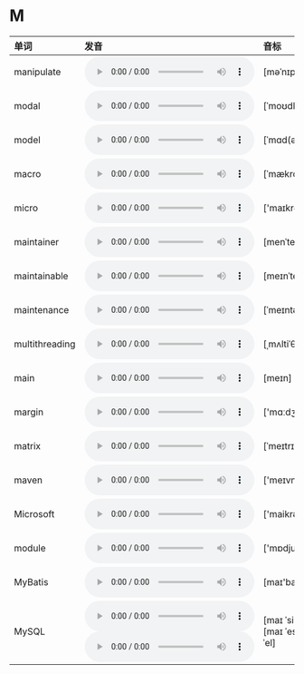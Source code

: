 
# M

| 单词  | 发音 | 音标 |
| :-- | :-- | :-- |
| manipulate | <audio src="/public/audio/manipulate.mp3" controls="controls" controlslist="nodownload"></audio> | [məˈnɪpjuleɪt] |
| modal | <audio src="/public/audio/modal.mp3" controls="controls" controlslist="nodownload"></audio> | [ˈmoʊdl] |
| model | <audio src="/public/audio/model.mp3" controls="controls" controlslist="nodownload"></audio> | [ˈmɑd(ə)l] |
| macro | <audio src="/public/audio/macro.mp3" controls="controls" controlslist="nodownload"></audio> | [ˈmækroʊ] |
| micro | <audio src="/public/audio/micro.mp3" controls="controls" controlslist="nodownload"></audio> | ['maɪkrəʊ] |
| maintainer | <audio src="/public/audio/maintainer.mp3" controls="controls" controlslist="nodownload"></audio> | [menˈteɪnər] |
| maintainable | <audio src="/public/audio/maintainable.mp3" controls="controls" controlslist="nodownload"></audio> | [meɪnˈteɪnəbl] |
| maintenance | <audio src="/public/audio/maintenance.mp3" controls="controls" controlslist="nodownload"></audio> | [ˈmeɪntənəns] |
| multithreading | <audio src="/public/audio/multithreading.mp3" controls="controls" controlslist="nodownload"></audio> | [ˌmʌltiˈθredɪŋ] |
| main | <audio src="/public/audio/main.mp3" controls="controls" controlslist="nodownload"></audio> | [meɪn] |
| margin | <audio src="/public/audio/margin.mp3" controls="controls" controlslist="nodownload"></audio> | ['mɑːdʒɪn] |
| matrix | <audio src="/public/audio/matrix.mp3" controls="controls" controlslist="nodownload"></audio> | [ˈmeɪtrɪks] |
| maven | <audio src="/public/audio/maven.mp3" controls="controls" controlslist="nodownload"></audio> | ['meɪvn] |
| Microsoft | <audio src="/public/audio/Microsoft.mp3" controls="controls" controlslist="nodownload"></audio> | ['maikrəusɒft] |
| module | <audio src="/public/audio/module.mp3" controls="controls" controlslist="nodownload"></audio> | ['mɒdjuːl] |
| MyBatis | <audio src="/public/audio/MyBatis.mp3" controls="controls" controlslist="nodownload"></audio> | [maɪ'baɪtɪs] |
| MySQL | <audio src="/public/audio/MySQL-0.mp3" controls="controls" controlslist="nodownload"></audio><br/><audio src="/audio/MySQL-1.mp3" controls="controls" controlslist="nodownload"></audio> | [maɪ ˈsiːkwəl]<br/>[maɪ ˈes ˈkjuː ˈel] |
